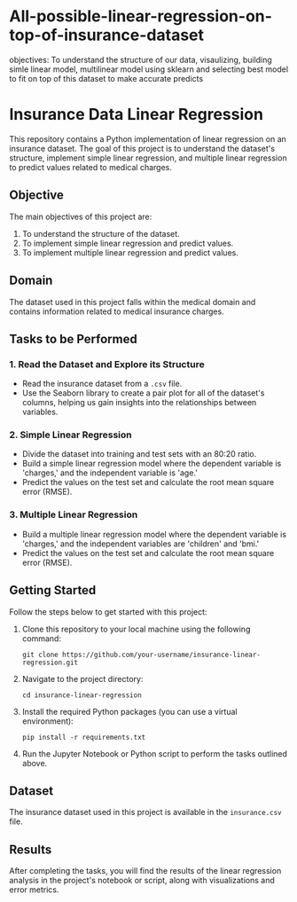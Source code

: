 # All-possible-linear-regression-on-top-of-insurance-dataset
objectives: To understand the structure of our data, visaulizing, building simle linear model, multilinear model using sklearn and selecting best model to fit on top of this dataset to make accurate predicts

# Insurance Data Linear Regression

This repository contains a Python implementation of linear regression on an insurance dataset. The goal of this project is to understand the dataset's structure, implement simple linear regression, and multiple linear regression to predict values related to medical charges.

## Objective

The main objectives of this project are:

1. To understand the structure of the dataset.
2. To implement simple linear regression and predict values.
3. To implement multiple linear regression and predict values.

## Domain

The dataset used in this project falls within the medical domain and contains information related to medical insurance charges.

## Tasks to be Performed

### 1. Read the Dataset and Explore its Structure

- Read the insurance dataset from a `.csv` file.
- Use the Seaborn library to create a pair plot for all of the dataset's columns, helping us gain insights into the relationships between variables.

### 2. Simple Linear Regression

- Divide the dataset into training and test sets with an 80:20 ratio.
- Build a simple linear regression model where the dependent variable is 'charges,' and the independent variable is 'age.'
- Predict the values on the test set and calculate the root mean square error (RMSE).

### 3. Multiple Linear Regression

- Build a multiple linear regression model where the dependent variable is 'charges,' and the independent variables are 'children' and 'bmi.'
- Predict the values on the test set and calculate the root mean square error (RMSE).

## Getting Started

Follow the steps below to get started with this project:

1. Clone this repository to your local machine using the following command:

   ```shell
   git clone https://github.com/your-username/insurance-linear-regression.git
   ```

2. Navigate to the project directory:

   ```shell
   cd insurance-linear-regression
   ```

3. Install the required Python packages (you can use a virtual environment):

   ```shell
   pip install -r requirements.txt
   ```

4. Run the Jupyter Notebook or Python script to perform the tasks outlined above.

## Dataset

The insurance dataset used in this project is available in the `insurance.csv` file.

## Results

After completing the tasks, you will find the results of the linear regression analysis in the project's notebook or script, along with visualizations and error metrics.
